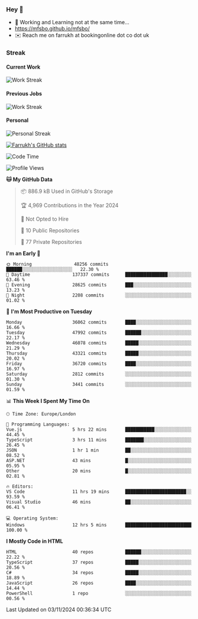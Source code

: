 ### Hey 👋

- 🏃 Working and Learning not at the same time...
- https://mfsbo.github.io/mfsbo/
- ✉️ Reach me on farrukh at bookingonline dot co dot uk

### Streak
#### Current Work
![Work Streak](https://streak-stats.demolab.com/?user=mfsbo)
#### Previous Jobs
![Work Streak](https://streak-stats.demolab.com/?user=farrukhcw)
#### Personal
![Personal Streak](https://streak-stats.demolab.com/?user=farrukhsubhani)

[![Farrukh's GitHub stats](https://github-readme-stats.vercel.app/api?username=mfsbo&hide=stars&count_private=true)](https://github.com/mfsbo/)

<!--START_SECTION:waka-->
![Code Time](http://img.shields.io/badge/Code%20Time-867%20hrs%2024%20mins-blue)

![Profile Views](http://img.shields.io/badge/Profile%20Views-0-blue)

**🐱 My GitHub Data** 

> 📦 886.9 kB Used in GitHub's Storage 
 > 
> 🏆 4,969 Contributions in the Year 2024
 > 
> 🚫 Not Opted to Hire
 > 
> 📜 10 Public Repositories 
 > 
> 🔑 77 Private Repositories 
 > 
**I'm an Early 🐤** 

```text
🌞 Morning                48256 commits       ██████░░░░░░░░░░░░░░░░░░░   22.30 % 
🌆 Daytime                137337 commits      ████████████████░░░░░░░░░   63.46 % 
🌃 Evening                28625 commits       ███░░░░░░░░░░░░░░░░░░░░░░   13.23 % 
🌙 Night                  2208 commits        ░░░░░░░░░░░░░░░░░░░░░░░░░   01.02 % 
```
📅 **I'm Most Productive on Tuesday** 

```text
Monday                   36062 commits       ████░░░░░░░░░░░░░░░░░░░░░   16.66 % 
Tuesday                  47992 commits       ██████░░░░░░░░░░░░░░░░░░░   22.17 % 
Wednesday                46078 commits       █████░░░░░░░░░░░░░░░░░░░░   21.29 % 
Thursday                 43321 commits       █████░░░░░░░░░░░░░░░░░░░░   20.02 % 
Friday                   36720 commits       ████░░░░░░░░░░░░░░░░░░░░░   16.97 % 
Saturday                 2812 commits        ░░░░░░░░░░░░░░░░░░░░░░░░░   01.30 % 
Sunday                   3441 commits        ░░░░░░░░░░░░░░░░░░░░░░░░░   01.59 % 
```


📊 **This Week I Spent My Time On** 

```text
🕑︎ Time Zone: Europe/London

💬 Programming Languages: 
Vue.js                   5 hrs 22 mins       ███████████░░░░░░░░░░░░░░   44.45 % 
TypeScript               3 hrs 11 mins       ███████░░░░░░░░░░░░░░░░░░   26.45 % 
JSON                     1 hr 1 min          ██░░░░░░░░░░░░░░░░░░░░░░░   08.52 % 
ASP.NET                  43 mins             █░░░░░░░░░░░░░░░░░░░░░░░░   05.95 % 
Other                    20 mins             █░░░░░░░░░░░░░░░░░░░░░░░░   02.81 % 

🔥 Editors: 
VS Code                  11 hrs 19 mins      ███████████████████████░░   93.59 % 
Visual Studio            46 mins             ██░░░░░░░░░░░░░░░░░░░░░░░   06.41 % 

💻 Operating System: 
Windows                  12 hrs 5 mins       █████████████████████████   100.00 % 
```

**I Mostly Code in HTML** 

```text
HTML                     40 repos            ██████░░░░░░░░░░░░░░░░░░░   22.22 % 
TypeScript               37 repos            █████░░░░░░░░░░░░░░░░░░░░   20.56 % 
C#                       34 repos            █████░░░░░░░░░░░░░░░░░░░░   18.89 % 
JavaScript               26 repos            ████░░░░░░░░░░░░░░░░░░░░░   14.44 % 
PowerShell               1 repo              ░░░░░░░░░░░░░░░░░░░░░░░░░   00.56 % 
```




 Last Updated on 03/11/2024 00:36:34 UTC
<!--END_SECTION:waka-->
<!--
**mfsbo/mfsbo** is a ✨ _special_ ✨ repository because its `README.md` (this file) appears on your GitHub profile.

Here are some ideas to get you started:

- 🔭 I’m currently working on ...
- 🌱 I’m currently learning ...
- 👯 I’m looking to collaborate on ...
- 🤔 I’m looking for help with ...
- 💬 Ask me about ...
- 📫 How to reach me: ...
- 😄 Pronouns: ...
- ⚡ Fun fact: ...
-->
